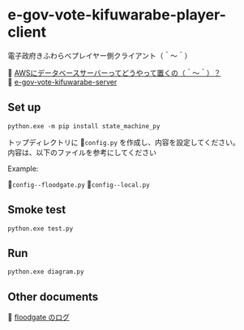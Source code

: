 # e-gov-vote-kifuwarabe-player-client

電子政府きふわらべプレイヤー側クライアント（＾～＾）

📖 [AWSにデータベースサーバーってどうやって置くの（＾～＾）？](https://crieit.net/drafts/61890804402ea)  
📖 [e-gov-vote-kifuwarabe-server](https://github.com/muzudho/e-gov-vote-kifuwarabe-server)  

## Set up

```shell
python.exe -m pip install state_machine_py
```

トップディレクトリに 📄`config.py` を作成し、内容を設定してください。  
内容は、以下のファイルを参考にしてください

Example:

📄`config--floodgate.py`
📄`config--local.py`

## Smoke test

```shell
python.exe test.py
```

## Run

```shell
python.exe diagram.py
```

## Other documents

📖 [floodgate のログ](http://wdoor.c.u-tokyo.ac.jp/shogi/x/shogi-server.log)
